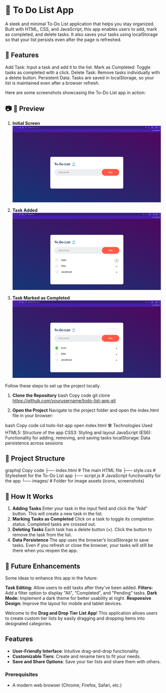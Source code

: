 # 📝 To Do List App
A sleek and minimal To-Do List application that helps you stay organized. Built with HTML, CSS, and JavaScript, this app enables users to add, mark as completed, and delete tasks. It also saves your tasks using localStorage so that your list persists even after the page is refreshed.

## 🌟 Features
Add Task: Input a task and add it to the list.
Mark as Completed: Toggle tasks as completed with a click.
Delete Task: Remove tasks individually with a delete button.
Persistent Data: Tasks are saved in localStorage, so your list is maintained even after a browser refresh.

Here are some screenshots showcasing the To-Do List app in action:
## 📷 🎨 Preview
1. **Initial Screen** 
   ![Main Interface](./Screenshots/1.png)

2. **Task Added** 
   ![Creating a Tier List](./Screenshots/2.png)

3. **Task Marked as Completed**
   ![Saved Tier List Example](./Screenshots/3.png)


Follow these steps to set up the project locally.

1. **Clone the Repository**
bash
Copy code
git clone https://github.com/yourusername/todo-list-app.git

2. **Open the Project**
Navigate to the project folder and open the index.html file in your browser:

bash
Copy code
cd todo-list-app
open index.html
🛠️ Technologies Used
HTML5: Structure of the app
CSS3: Styling and layout
JavaScript (ES6): Functionality for adding, removing, and saving tasks
localStorage: Data persistence across sessions

## 📁 Project Structure
graphql
Copy code
├── index.html     # The main HTML file
├── style.css      # Stylesheet for the To-Do List app
├── script.js      # JavaScript functionality for the app
└── images/        # Folder for image assets (icons, screenshots)

## 📖 How It Works
1. **Adding Tasks**
Enter your task in the input field and click the "Add" button. This will create a new task in the list.
2. **Marking Tasks as Completed**
Click on a task to toggle its completion status. Completed tasks are crossed out.
3. **Deleting Tasks**
Each task has a delete button (×). Click the button to remove the task from the list.
4. **Data Persistence**
The app uses the browser’s localStorage to save tasks. Even if you refresh or close the browser, your tasks will still be there when you reopen the app.

## 🎯 Future Enhancements
Some ideas to enhance this app in the future:

**Task Editing:** Allow users to edit tasks after they've been added.
**Filters:** Add a filter option to display "All", "Completed", and "Pending" tasks.
**Dark Mode:** Implement a dark theme for better usability at night.
**Responsive Design:** Improve the layout for mobile and tablet devices.


Welcome to the **Drag and Drop Tier List App**! This application allows users to create custom tier lists by easily dragging and dropping items into designated categories.

## Features

- **User-Friendly Interface**: Intuitive drag-and-drop functionality.
- **Customizable Tiers**: Create and rename tiers to fit your needs.
- **Save and Share Options**: Save your tier lists and share them with others.

### Prerequisites

- A modern web browser (Chrome, Firefox, Safari, etc.)


